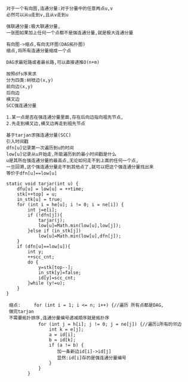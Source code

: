 
```
对于一个有向图,连通分量:对于分量中的任意两点u,v
必然可以从u走到v,且从v走到u

强联通分量:极大联通分量,
一张图如果加上任何一个点都不是强连通分量,就是极大连通分量

有向图->缩点,有向无环图(DAG拓扑图)
缩点,将所有连通分量缩成一个点

DAG求最短路或者最长路,可以直接递推O(n+m)

按照dfs序来求
分为四类:树枝边(x,y)
前向边(x,y)
后向边
横叉边
SCC强连通分量

1.某一点是否在强连通分量里面,存在后向边指向祖先节点,
2.先走到横叉边,横叉边再走到祖先节点

基于tarjan求强连通分量(SCC)
引入时间戳
dfn[u]记录第一次遍历到u的时间
low[u]记录从u开始走,所能遍历到的最小时间戳是什么
u是其所在强连通分量的最高点,无论如何走不到上面的任何一个点,
一旦回溯,这个强连通分量走不到其他点了,就可以把这个强连通分量找出来
等价于dfn[u]==low[u]
```
    static void tarjar(int u) {
        dfu[u] = low[u] = ++time;
        stk[++top] = u;
        in_stk[u] = true;
        for (int i = he[u]; i != 0; i = ne[i]) {
            int j=e[i];
            if (!dfn[j]){
                tarjar(j);
                low[u]=Math.min(low[u],low[j]);
            }else if (in_stk[j])
                low[u]=Math.min(low[u],dfn[j]);
        }
        if (dfn[u]==low[u]){
            int y;
            ++scc_cnt;
            do {
                y=stk[top--];
                in_stk[y]=false;
                id[y]=scc_cnt;
            }while (y!=u);
        }
    }
````
 缩点:     for (int i = 1; i <= n; i++) {//遍历 所有点都是DAG,
 做完tarjan
 不需要拓扑排序,连通分量编号递减顺序就是拓扑序
            for (int j = h[i]; j != 0; j = ne[j]) {//遍历i所有的邻边
                int k = e[j];
                a = id[i];
                b = id[k];
                if (a != b) {
                   加一条新边id[i]->id[j]
                   显然:id[i]存的是强连通分量编号
                }
            }
        }